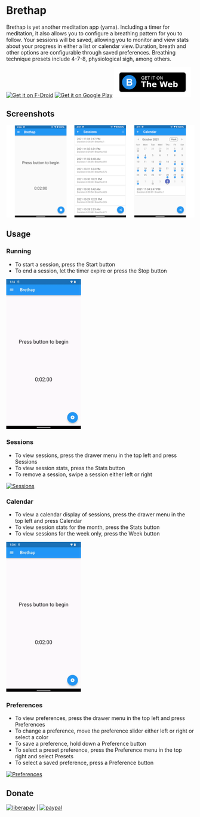 # Brethap

Brethap is yet another meditation app (yama). Including a timer for meditation, it also allows you to configure a breathing pattern for you to follow. Your sessions will be saved, allowing you to monitor and view stats about your progress in either a list or calendar view. Duration, breath and other options are configurable through saved preferences. Breathing technique presets include 4-7-8, physiological sigh, among others.

[<img src="https://fdroid.gitlab.io/artwork/badge/get-it-on.png"
     alt="Get it on F-Droid"
     height="80">](https://f-droid.org/packages/com.jithware.brethap/)
[<img src="https://play.google.com/intl/en_us/badges/images/generic/en-play-badge.png"
     alt="Get it on Google Play"
     height="80">](https://play.google.com/store/apps/details?id=com.jithware.brethap)
[<img src="./images/get-it-on.png"
     alt="Get it on The Web"
     height="80">](https://jithware.github.io/brethap)

## Screenshots

![feature](./images/feature.png)

## Usage

### Running
* To start a session, press the Start button
* To end a session, let the timer expire or press the Stop button

[<img src="./screenshots/android/running.webp"
     alt="Running"
     height="400">](./screenshots/android/running.webp)

### Sessions
* To view sessions, press the drawer menu in the top left and press Sessions
* To view session stats, press the Stats button
* To remove a session, swipe a session either left or right

[<img src="./screenshots/android/sessions.webp"
     alt="Sessions"
     height="400">](./screenshots/android/sessions.webp)

### Calendar
* To view a calendar display of sessions, press the drawer menu in the top left and press Calendar
* To view session stats for the month, press the Stats button
* To view sessions for the week only, press the Week button

[<img src="./screenshots/android/calendar.webp"
     alt="Calendar"
     height="400">](./screenshots/android/calendar.webp)

### Preferences
* To view preferences, press the drawer menu in the top left and press Preferences
* To change a preference, move the preference slider either left or right or select a color
* To save a preference, hold down a Preference button
* To select a preset preference, press the Preference menu in the top right and select Presets
* To select a saved preference, press a Preference button

[<img src="./screenshots/android/preferences.webp"
     alt="Preferences"
     height="400">](./screenshots/android/preferences.webp)

## Donate

[![liberapay](https://liberapay.com/assets/widgets/donate.svg)](https://liberapay.com/jithware/donate) | [![paypal](https://www.paypalobjects.com/en_US/i/btn/btn_donate_SM.gif)](https://www.paypal.com/donate/?hosted_button_id=2ZFSMQ8DGQVFS)
